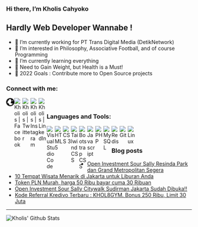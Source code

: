 ### Hi there, I’m Kholis Cahyoko

## Hardly Web Developer Wannabe !
- :briefcase: I’m currently working for PT Trans Digital Media (DetikNetwork)
- 👀 I’m interested in Philosophy, Associative Football, and of course Programming
- 🌱 I’m currently learning everything
- :muscle: Need to Gain Weight, but Health is a Must!
- :dart: 2022 Goals : Contribute more to Open Source projects

### Connect with me:
[<img align="left" alt="Kholis' Website" width="22px" src="https://raw.githubusercontent.com/iconic/open-iconic/master/svg/globe.svg" />][website]
[<img align="left" alt="Kholis | Facebook" width="22px" src="https://cdn.jsdelivr.net/npm/simple-icons@v3/icons/facebook.svg" />][facebook]
[<img align="left" alt="Kholis | Twitter" width="22px" src="https://cdn.jsdelivr.net/npm/simple-icons@v3/icons/twitter.svg" />][twitter]
[<img align="left" alt="Kholis | Instagram" width="22px" src="https://cdn.jsdelivr.net/npm/simple-icons@v3/icons/instagram.svg" />][instagram]
[<img align="left" alt="Kholis | LinkedIn" width="22px" src="https://cdn.jsdelivr.net/npm/simple-icons@v3/icons/linkedin.svg" />][linkedin]

<br />

### Languages and Tools:
[<img align="left" alt="Visual Studio Code" width="22px" src="https://cdn.jsdelivr.net/npm/simple-icons@v3/icons/visualstudiocode.svg" />][default]
[<img align="left" alt="HTML 5" width="22px" src="https://cdn.jsdelivr.net/npm/simple-icons@v3/icons/html5.svg" />][default]
[<img align="left" alt="CSS 3" width="22px" src="https://cdn.jsdelivr.net/npm/simple-icons@v3/icons/css3.svg" />][default]
[<img align="left" alt="Tailwind CSS" width="22px" src="https://cdn.jsdelivr.net/npm/simple-icons@v3/icons/tailwindcss.svg" />][default]
[<img align="left" alt="Bootstrap CSS" width="22px" src="https://cdn.jsdelivr.net/npm/simple-icons@v3/icons/bootstrap.svg" />][default]
[<img align="left" alt="Javascript" width="22px" src="https://cdn.jsdelivr.net/npm/simple-icons@v3/icons/javascript.svg" />][default]
[<img align="left" alt="PHP" width="22px" src="https://cdn.jsdelivr.net/npm/simple-icons@v3/icons/php.svg" />][default]
[<img align="left" alt="MySQL" width="22px" src="https://cdn.jsdelivr.net/npm/simple-icons@v3/icons/mysql.svg" />][default]
[<img align="left" alt="Redis" width="22px" src="https://cdn.jsdelivr.net/npm/simple-icons@v3/icons/redis.svg" />][default]
[<img align="left" alt="Git" width="22px" src="https://cdn.jsdelivr.net/npm/simple-icons@v3/icons/git.svg" />][default]
[<img align="left" alt="Linux" width="22px" src="https://cdn.jsdelivr.net/npm/simple-icons@v3/icons/linux.svg" />][default]

<br />
<br />

### Blog posts
<!-- BLOG-POST-LIST:START -->
- [Open Investment Sour Sally Resinda Park dan Grand Metropolitan Segera](https://kholiscahyoko.my.id/open-investment-sour-sally-resinda-park-dan-grand-metropolitan-segera/)
- [10 Tempat Wisata Menarik di Jakarta untuk Liburan Anda](https://kholiscahyoko.my.id/10-tempat-wisata-menarik-di-jakarta/)
- [Token PLN Murah, harga 50 Ribu bayar cuma 30 Ribuan](https://kholiscahyoko.my.id/token-pln-murah/)
- [Open Investment Sour Sally Citywalk Sudirman Jakarta Sudah Dibuka!!](https://kholiscahyoko.my.id/open-investment-sour-sally-citywalk-sudirman-jakarta-sudah-dibuka/)
- [Kode Referral Kredivo Terbaru : KHOL8GYM. Bonus 250 Ribu, Limit 30 Juta](https://kholiscahyoko.my.id/kode-referral-kredivo/)
<!-- BLOG-POST-LIST:END -->

---

<img align="left" alt="Kholis' Github Stats" src="https://github-readme-stats.vercel.app/api?username=kholiscahyoko&show_icons=true&hide_border=true" />

[website]: https://kholiscahyoko.my.id
[facebook]: https://www.facebook.com/vikingcurvasud
[twitter]: https://www.twitter.com/chaobianconerri
[instagram]: https://www.instagram.com/kholis.cahyoko
[linkedin]: https://www.linkedin.com/in/kholis-cahyoko-2455541a0
[default]: #

<!---
kholiscahyoko/kholiscahyoko is a ✨ special ✨ repository because its `README.md` (this file) appears on your GitHub profile.
You can click the Preview link to take a look at your changes.
--->

